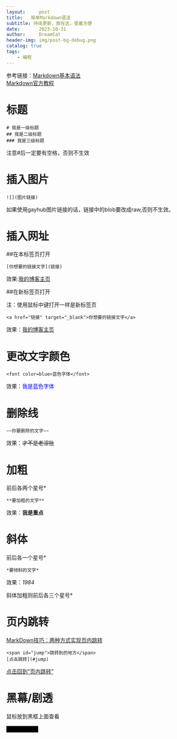 ```yaml
---
layout:     post
title:   简单Markdown语法
subtitle: 持续更新，放在这，查着方便
date:       2023-10-31
author:     DreamCat
header-img: img/post-bg-debug.png
catalog: true
tags:
    - 编程
---
```


参考链接：<a href="https://www.jianshu.com/p/191d1e21f7ed" target="_blank">Markdown基本语法</a>  
<a href="https://markdown.com.cn/" target="_blank">Markdown官方教程</a>

# 标题

```
# 我是一级标题
## 我是二级标题
### 我是三级标题
```

注意#后一定要有空格，否则不生效

# 插入图片

```
![](图片链接)
```

如果使用gayhub图片链接的话，链接中的blob要改成raw,否则不生效。

# 插入网址

##在本标签页打开

```
[你想要的链接文字](链接)
```

效果:[我的博客主页](https://dreamingcats.github.io/)


##在新标签页打开

注：使用鼠标中键打开一样是新标签页

```
<a href="链接" target="_blank">你想要的链接文字</a>
```

效果：<a href="https://dreamingcats.github.io/" target="_blank">我的博客主页</a>

# 更改文字颜色

```
<font color=blue>蓝色字体</font>
```

效果：<font color=blue>我是蓝色字体</font>

# 删除线

```
~~你要删除的文字~~
```

效果：~~才不是老涩批~~

# 加粗

前后各两个星号*

```
**要加粗的文字**
```

效果：**我是重点**

# 斜体

前后各一个星号*

```
*要倾斜的文字*
```

效果：*1984*

斜体加粗则前后各三个星号*

# <span id="jump">页内跳转</span>

<a href="https://www.cnblogs.com/JohnTsai/p/4027229.html#jump" target="_blank">MarkDown技巧：两种方式实现页内跳转</a>

```
<span id="jump">跳转到的地方</span>
[点击跳转](#jump)
```

[点击回到“页内跳转”](#jump)

# 黑幕/剧透

鼠标放到黑框上面查看

<span style="background-color: black; color: black;" onmouseover="this.style.color='white';" onmouseout="this.style.color='black';">这是剧透内容</span>